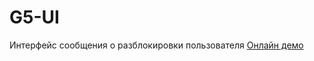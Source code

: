 # G5-UI
Интерфейс сообщения о разблокировки пользователя
[Онлайн демо](https://mvdolya.github.io/G5-UI/)
